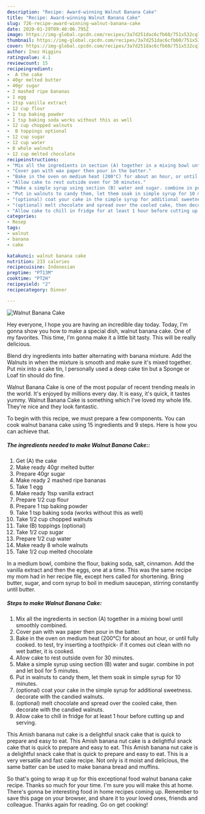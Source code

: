 ```yaml
---
description: "Recipe: Award-winning Walnut Banana Cake"
title: "Recipe: Award-winning Walnut Banana Cake"
slug: 726-recipe-award-winning-walnut-banana-cake
date: 2020-01-29T09:40:06.795Z
image: https://img-global.cpcdn.com/recipes/3a7d251dac6cfb60/751x532cq70/walnut-banana-cake-recipe-main-photo.jpg
thumbnail: https://img-global.cpcdn.com/recipes/3a7d251dac6cfb60/751x532cq70/walnut-banana-cake-recipe-main-photo.jpg
cover: https://img-global.cpcdn.com/recipes/3a7d251dac6cfb60/751x532cq70/walnut-banana-cake-recipe-main-photo.jpg
author: Inez Higgins
ratingvalue: 4.1
reviewcount: 15
recipeingredient:
-  A the cake
- 40gr melted butter
- 40gr sugar
- 2 mashed ripe bananas
- 1 egg
- 1tsp vanilla extract
- 12 cup flour
- 1 tsp baking powder
- 1 tsp baking soda works without this as well
- 12 cup chopped walnuts
-  B toppings optional
- 12 cup sugar
- 12 cup water
- 8 whole walnuts
- 12 cup melted chocolate
recipeinstructions:
- "Mix all the ingredients in section (A) together in a mixing bowl until smoothly combined."
- "Cover pan with wax paper then pour in the batter."
- "Bake in the oven on medium heat (200°C) for about an hour, or until fully cooked. to test, try inserting a toothpick- if it comes out clean with no wet batter, it is cooked."
- "Allow cake to rest outside oven for 30 minutes."
- "Make a simple syrup using section (B) water and sugar. combine in pot and let boil for 5 minutes."
- "Put in walnuts to candy them, let them soak in simple syrup for 10 minutes."
- "(optional) coat your cake in the simple syrup for additional sweetness. decorate with the candied walnuts."
- "(optional) melt chocolate and spread over the cooled cake, then decorate with the candied walnuts."
- "Allow cake to chill in fridge for at least 1 hour before cutting up and serving."
categories:
- Resep
tags:
- walnut
- banana
- cake

katakunci: walnut banana cake
nutrition: 233 calories
recipecuisine: Indonesian
preptime: "PT13M"
cooktime: "PT2H"
recipeyield: "2"
recipecategory: Dinner

---
```



![Walnut Banana Cake](https://img-global.cpcdn.com/recipes/3a7d251dac6cfb60/751x532cq70/walnut-banana-cake-recipe-main-photo.jpg)

Hey everyone, I hope you are having an incredible day today. Today, I'm gonna show you how to make a special dish, walnut banana cake. One of my favorites. This time, I'm gonna make it a little bit tasty. This will be really delicious.

Blend dry ingredients into batter alternating with banana mixture. Add the Walnuts in when the mixture is smooth and make sure it&#39;s mixed together. Put mix into a cake tin, I personally used a deep cake tin but a Sponge or Loaf tin should do fine.

Walnut Banana Cake is one of the most popular of recent trending meals in the world. It's enjoyed by millions every day. It is easy, it's quick, it tastes yummy. Walnut Banana Cake is something which I've loved my whole life. They're nice and they look fantastic.


To begin with this recipe, we must prepare a few components. You can cook walnut banana cake using 15 ingredients and 9 steps. Here is how you can achieve that.

##### The ingredients needed to make Walnut Banana Cake::

1. Get  (A) the cake
1. Make ready 40gr melted butter
1. Prepare 40gr sugar
1. Make ready 2 mashed ripe bananas
1. Take 1 egg
1. Make ready 1tsp vanilla extract
1. Prepare 1/2 cup flour
1. Prepare 1 tsp baking powder
1. Take 1 tsp baking soda (works without this as well)
1. Take 1/2 cup chopped walnuts
1. Take  (B) toppings (optional)
1. Take 1/2 cup sugar
1. Prepare 1/2 cup water
1. Make ready 8 whole walnuts
1. Take 1/2 cup melted chocolate


In a medium bowl, combine the flour, baking soda, salt, cinnamon. Add the vanilla extract and then the eggs, one at a time. This was the same recipe my mom had in her recipe file, except hers called for shortening. Bring butter, sugar, and corn syrup to boil in medium saucepan, stirring constantly until butter. 

##### Steps to make Walnut Banana Cake:

1. Mix all the ingredients in section (A) together in a mixing bowl until smoothly combined.
1. Cover pan with wax paper then pour in the batter.
1. Bake in the oven on medium heat (200°C) for about an hour, or until fully cooked. to test, try inserting a toothpick- if it comes out clean with no wet batter, it is cooked.
1. Allow cake to rest outside oven for 30 minutes.
1. Make a simple syrup using section (B) water and sugar. combine in pot and let boil for 5 minutes.
1. Put in walnuts to candy them, let them soak in simple syrup for 10 minutes.
1. (optional) coat your cake in the simple syrup for additional sweetness. decorate with the candied walnuts.
1. (optional) melt chocolate and spread over the cooled cake, then decorate with the candied walnuts.
1. Allow cake to chill in fridge for at least 1 hour before cutting up and serving.


This Amish banana nut cake is a delightful snack cake that is quick to prepare and easy to eat. This Amish banana nut cake is a delightful snack cake that is quick to prepare and easy to eat. This Amish banana nut cake is a delightful snack cake that is quick to prepare and easy to eat. This is a very versatile and fast cake recipe. Not only is it moist and delicious, the same batter can be used to make banana bread and muffins. 

So that's going to wrap it up for this exceptional food walnut banana cake recipe. Thanks so much for your time. I'm sure you will make this at home. There's gonna be interesting food in home recipes coming up. Remember to save this page on your browser, and share it to your loved ones, friends and colleague. Thanks again for reading. Go on get cooking!
